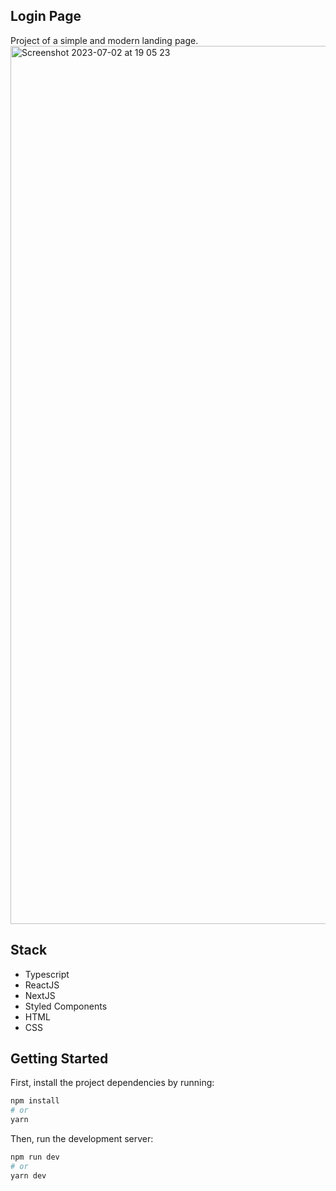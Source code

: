 ## Login Page
Project of a simple and modern landing page.
<img width="1405" alt="Screenshot 2023-07-02 at 19 05 23" src="https://github.com/DaviMAC02/login-page/assets/49717639/b9d8010c-e193-4131-86c1-a5d4dcd16a38">


## Stack
- Typescript
- ReactJS
- NextJS
- Styled Components
- HTML
- CSS

## Getting Started

First, install the project dependencies by running:
```bash
npm install
# or
yarn
```

Then, run the development server:

```bash
npm run dev
# or
yarn dev

```

